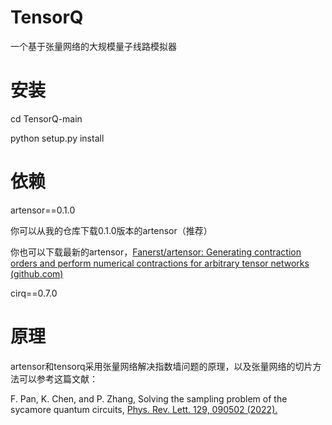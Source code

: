 # TensorQ
一个基于张量网络的大规模量子线路模拟器

# 安装

cd <yourpath>TensorQ-main

python setup.py install

# 依赖

artensor==0.1.0

你可以从我的仓库下载0.1.0版本的artensor（推荐）

你也可以下载最新的artensor，[Fanerst/artensor: Generating contraction orders and perform numerical contractions for arbitrary tensor networks (github.com)](https://github.com/Fanerst/artensor)

 cirq==0.7.0

# 原理
 
 artensor和tensorq采用张量网络解决指数墙问题的原理，以及张量网络的切片方法可以参考这篇文献：
 
 F. Pan, K. Chen, and P. Zhang, Solving the sampling problem of the sycamore quantum circuits, [Phys. Rev. Lett. 129, 090502 (2022).](https://journals.aps.org/prl/abstract/10.1103/PhysRevLett.129.090502)
